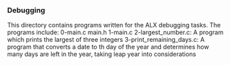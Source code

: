 ### Debugging ###

This directory contains programs written for the ALX debugging tasks. The programs include:
0-main.c
main.h
1-main.c
2-largest_number.c: A program which prints the largest of three integers
3-print_remaining_days.c: A program that converts a date to th day of the year and determines how many days are left in the year, taking leap year into considerations
